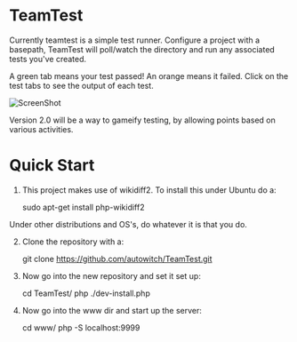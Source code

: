 TeamTest
========

Currently teamtest is a simple test runner. Configure a project with a basepath, TeamTest will poll/watch the directory and run any associated tests you've created.

A green tab means your test passed! An orange means it failed. Click on the test tabs to see the output of each test. 


![ScreenShot](https://raw.github.com/kcmerrill/TeamTest/master/www/images/tt/preview.png)

Version 2.0 will be a way to gameify testing, by allowing points based on various activities.   


Quick Start
===========

1. This project makes use of wikidiff2. To install this under Ubuntu do a:

    sudo apt-get install php-wikidiff2

Under other distributions and OS's, do whatever it is that you do.


2. Clone the repository with a:

    git clone https://github.com/autowitch/TeamTest.git
    
3. Now go into the new repository and set it set up:

    cd TeamTest/
    php ./dev-install.php
    
4. Now go into the www dir and start up the server:

    cd www/
    php -S localhost:9999 

